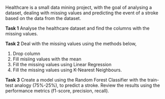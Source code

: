Healthcare is a small data mining project, with the goal of analysing a dataset, dealing with missing values and predicting the event of a stroke based on the data from the dataset.

**Task 1**
Analyse the healthcare dataset and find the columns with the missing values.


**Task 2**
Deal with the missing values using the methods below,
1) Drop column
2) Fill misiing values with the mean
3) Fill the missing values using Linear Regression
4) Fill the missing values using K-Nearest Neighbours.


**Task 3**
Create a model using the Random Forest Classifier with the train-test analogy (75%-25%), to predict a stroke. Review the results using the performance metrics (f1-score, precision, recall).
